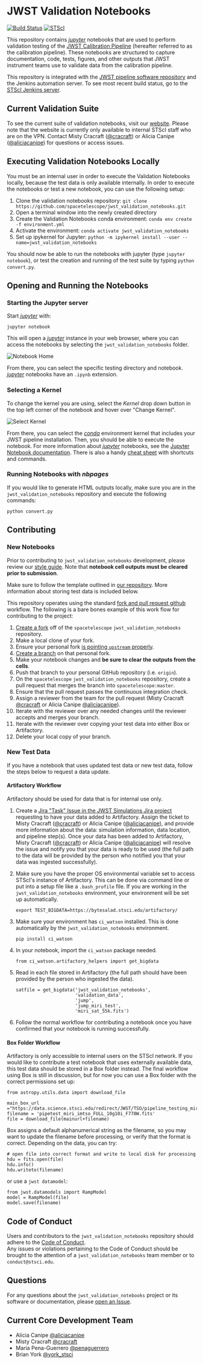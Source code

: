 # JWST Validation Notebooks

[![Build Status](https://travis-ci.com/spacetelescope/jwst_validation_notebooks.svg?branch=master)](https://travis-ci.com/spacetelescope/jwst_validation_notebooks)
[![STScI](https://img.shields.io/badge/powered%20by-STScI-blue.svg?colorA=707170&colorB=3e8ddd&style=flat)](http://www.stsci.edu)


This repository contains [*jupyter*][jupyter] notebooks that are used to 
perform validation testing of the 
[JWST Calibration Pipeline](https://jwst-pipeline.readthedocs.io/en/latest/jwst/introduction.html) 
(hereafter referred to as the calibration pipeline). These notebooks are structured to 
capture documentation, code, tests, figures, and other outputs that JWST instrument teams 
use to validate data from the calibration pipeline.

This repository is integrated with the 
[JWST pipeline software repository](https://github.com/spacetelescope/jwst) and the 
Jenkins automation server. To see most recent build status, go to the 
[STScI Jenkins server](https://plwishmaster.stsci.edu:8081/job/Notebooks/job/jwst_validation_notebooks_spacetelescope/).

## Current Validation Suite

To see the current suite of validation notebooks, visit our 
[website](https://jwst-validation-notebooks.stsci.edu/). Please note that the website is 
currently only available to internal STScI staff who are on the VPN. Contact Misty 
Cracraft ([@cracraft](https://github.com/cracraft)) or Alicia Canipe 
([@aliciacanipe](https://github.com/aliciacanipe)) for questions or access issues.

## Executing Validation Notebooks Locally

You must be an internal user in order to execute the Validation Notebooks locally, because
the test data is only available internally. In order to execute the notebooks or test a 
new notebook, you can use the following setup:

1. Clone the validation notebooks repository: `git clone https://github.com/spacetelescope/jwst_validation_notebooks.git`
2. Open a terminal window into the newly created directory
3. Create the Validation Notebooks conda environment: `conda env create -f environment.yml`
4. Activate the environment: `conda activate jwst_validation_notebooks`
5. Set up ipykernel for Jupyter: `python -m ipykernel install --user --name=jwst_validation_notebooks`

You should now be able to run the notebooks with jupyter (type `jupyter notebook`), or 
test the creation and running of the test suite by typing `python convert.py`.

## Opening and Running the Notebooks ##

### Starting the Jupyter server ###

Start [*jupyter*][jupyter] with:

```
jupyter notebook
```    

This will open a [*jupyter*][jupyter] instance in your web browser, where you can access 
the notebooks by selecting the `jwst_validation_notebooks` folder.

![Notebook Home](docs/static/notebook_home.png)

From there, you can select the specific testing directory and notebook. 
[*jupyter*][jupyter] notebooks have an `.ipynb` extension.

### Selecting a Kernel ###

To change the kernel you are using, select the *Kernel* drop down button in the top left 
corner of the notebook and hover over "Change Kernel".

![Select Kernel](docs/static/kernel.png)

From there, you can select the [*conda*][conda] environment kernel that includes your 
JWST pipeline installation. Then, you should be able to execute the notebook. For more 
information about [*jupyter*][jupyter] notebooks, see the 
[Jupyter Notebook documentation](https://jupyter-notebook.readthedocs.io/en/stable/). 
There is also a handy [cheat sheet](https://cheatography.com/weidadeyue/cheat-sheets/jupyter-notebook/pdf_bw/) 
with shortcuts and commands.

### Running Notebooks with *nbpages* ###

If you would like to generate HTML outputs locally, make sure you are in the 
`jwst_validation_notebooks` repository and execute the following commands:

```
python convert.py
```

## Contributing ##

### New Notebooks ###

Prior to contributing to `jwst_validation_notebooks` development, please review our 
[style guide](https://github.com/spacetelescope/mirage/blob/master/style_guide/style_guide.md). 
Note that **notebook cell outputs must be cleared prior to submission**.

Make sure to follow the template outlined in 
[our repository](https://github.com/spacetelescope/jwst_validation_notebooks/blob/master/jwst_validation_notebooks/templates/jwst_validation_notebook_template.ipynb). 
More information about storing test data is included below.

This repository operates using the standard 
[fork and pull request github](https://gist.github.com/Chaser324/ce0505fbed06b947d962) 
workflow. The following is a bare bones example of this work flow for contributing to the 
project:

1.  [Create a fork][github_fork] off of the `spacetelescope` `jwst_validation_notebooks` 
    repository.
2.  Make a local clone of your fork.
3.  Ensure your personal fork [is pointing `upstream` properly][github_upstream].
4.  [Create a branch][github_branch] on that personal fork.
5.  Make your notebook changes and **be sure to clear the outputs from the cells**.
6.  Push that branch to your personal GitHub repository (i.e. `origin`).
7.  On the `spacetelescope` `jwst_validation_notebooks` repository, create a pull request 
    that merges the branch into `spacetelescope:master`.
8.  Ensure that the pull request passes the continuous integration check.
9.  Assign a reviewer from the team for the pull request 
    (Misty Cracraft [@cracraft](https://github.com/cracraft) or Alicia Canipe 
    [@aliciacanipe](https://github.com/aliciacanipe)).
10. Iterate with the reviewer over any needed changes until the reviewer accepts and 
    merges your branch.
11. Iterate with the reviewer over copying your test data into either Box or Artifactory.
12. Delete your local copy of your branch.

### New Test Data ###

If you have a notebook that uses updated test data or new test data, follow the steps 
below to request a data update.

#### Artifactory Workflow ####

Artifactory should be used for data that is for internal use only.

1. Create a [Jira "Task" Issue in the JWST Simulations Jira project][jira_task] requesting 
   to have your data added to Artifactory. Assign the ticket to Misty Cracraft 
   ([@cracraft](https://github.com/cracraft)) or Alicia Canipe 
   ([@aliciacanipe](https://github.com/aliciacanipe)), and provide more information about 
   the data: simulation information, data location, and pipeline step(s). Once your data 
   has been added to Artifactory, Misty Cracraft ([@cracraft](https://github.com/cracraft)) 
   or Alicia Canipe ([@aliciacanipe](https://github.com/aliciacanipe)) will resolve the 
   issue and notify you that your data is ready to be used (the full path to the data will 
   be provided by the person who notified you that your data was ingested successfully).
2. Make sure you have the proper OS environmental variable set to access STScI's instance 
   of Artifactory. This can be done via command line or put into a setup file like a 
   ```.bash_profile``` file. If you are working in the `jwst_validation_notebooks`
   environment, your environment will be set up automatically.

   ```
   export TEST_BIGDATA=https://bytesalad.stsci.edu/artifactory/
   ```

3. Make sure your environment has ```ci_watson``` installed. This is done automatically by 
   the `jwst_validation_notebooks` environment.

   ```
   pip install ci_watson
   ```

4. In your notebook, import the ```ci_watson``` package needed.

   ```
   from ci_watson.artifactory_helpers import get_bigdata
   ```

5. Read in each file stored in Artifactory (the full path should have been provided by the 
   person who ingested the data).

   ```
   satfile = get_bigdata('jwst_validation_notebooks',
                         'validation_data',
                         'jump',
                         'jump_miri_test',
                         'miri_sat_55k.fits')
   ```

6. Follow the normal workflow for contributing a notebook once you have confirmed that 
   your notebook is running successfully.

#### Box Folder Workflow ####

Artifactory is only accessible to internal users on the STScI network. If you would like 
to contribute a test notebook that uses externally available data, this test data should 
be stored in a Box folder instead. The final workflow using Box is still in discussion, 
but for now you can use a Box folder with the correct permissions set up:

```
from astropy.utils.data import download_file

main_box_url ="https://data.science.stsci.edu/redirect/JWST/TSO/pipeline_testing_miri_ima_tso/"
filename = 'pipetest_miri_imtso_FULL_10g10i_F770W.fits'
file = download_file(mainurl+filename)
```

Box assigns a default alphanumerical string as the filename, so you may want to update the 
filename before processing, or verify that the format is correct. Depending on the data, 
you can try:

```
# open file into correct format and write to local disk for processing
hdu = fits.open(file)
hdu.info()
hdu.writeto(filename)
```
or use a ```jwst datamodel```:

```
from jwst.datamodels import RampModel
model = RampModel(file)
model.save(filename)
```

## Code of Conduct
Users and contributors to the `jwst_validation_notebooks` repository should adhere to the 
[Code of Conduct](https://github.com/spacetelescope/mirage/blob/master/CODE_OF_CONDUCT.md).  
Any issues or violations pertaining to the Code of Conduct should be brought to the 
attention of a `jwst_validation_notebooks` team member or to `conduct@stsci.edu`.


## Questions

For any questions about the `jwst_validation_notebooks` project or its software or 
documentation, please 
[open an Issue](https://github.com/spacetelescope/jwst_validation_notebooks/issues).


## Current Core Development Team
- Alicia Canipe [@aliciacanipe](https://github.com/aliciacanipe)
- Misty Cracraft [@cracraft](https://github.com/cracraft)
- Maria Pena-Guerrero [@penaguerrero](https://github.com/penaguerrero)
- Brian York [@york_stsci](https://github.com/york_stsci)


[conda]: https://docs.anaconda.com/anaconda/ "Anaconda Individual Edition Documentation"
[github_branch]: https://docs.github.com/en/free-pro-team@latest/github/collaborating-with-issues-and-pull-requests/creating-and-deleting-branches-within-your-repository#creating-a-branch "Creating a github branch"
[github_fork]: https://docs.github.com/en/free-pro-team@latest/github/getting-started-with-github/fork-a-repo "Creating a fork"
[github_upstream]: https://docs.github.com/en/free-pro-team@latest/github/collaborating-with-issues-and-pull-requests/configuring-a-remote-for-a-fork "Github configuring remote for a fork"
[jira_task]: https://jira.stsci.edu/issues/?jql=project%20%3D%20JWSTSIMS%20AND%20resolution%20%3D%20Unresolved%20ORDER%20BY%20priority%20DESC%2C%20updated%20DESC
[jupyter]: https://jupyter.org "The Jupyter Project"
